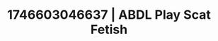 ---
categories:
- AI-generated
- Softcore surrealism
- Obedience kink
- Self-pleasure
- Intimate rituals
- ASMR
- Intimate POV
- Cosplay
image: /assets/images/1746603046637.jpg
layout: post
seo:
  description: Featured content with sensual Scat Fetish, ABDL Play. HD images available.
  keywords: Scat Fetish, ABDL Play
  og_image: /assets/images/1746603046637.jpg
  schema_type: VisualArtwork
tags:
- '#1746603046637'
- Scat Fetish
- ABDL Play
title: 1746603046637 | ABDL Play Scat Fetish
---